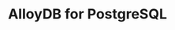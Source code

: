 ---
title: "AlloyDB for PostgreSQL"
type: docs
weight: 1
description: > 
  Tools for AlloyDB PostgreSQL.
---